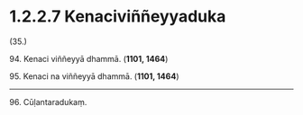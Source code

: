 # 1.2.2.7 Kenaciviññeyyaduka

(35.)

94\. Kenaci viññeyyā dhammā. (**1101, 1464**)

95\. Kenaci na viññeyyā dhammā. (**1101, 1464**)

---

96\. Cūḷantaradukaṃ.
